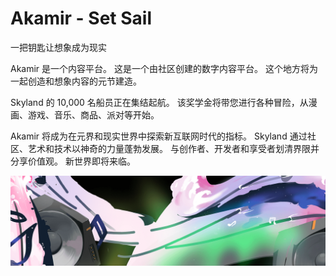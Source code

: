 # Akamir - Set Sail

一把钥匙让想象成为现实

Akamir 是一个内容平台。 这是一个由社区创建的数字内容平台。
这个地方将为一起创造和想象内容的元节建造。

Skyland 的 10,000 名船员正在集结起航。
该奖学金将带您进行各种冒险，从漫画、游戏、音乐、商品、派对等开始。

Akamir 将成为在元界和现实世界中探索新互联网时代的指标。
Skyland 通过社区、艺术和技术以神奇的力量蓬勃发展。 与创作者、开发者和享受者划清界限并分享价值观。 新世界即将来临。

![unnamed](unnamed.png)
